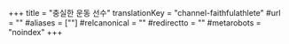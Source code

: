 +++
title = "충실한 운동 선수"
translationKey = "channel-faithfulathlete"
#url = ""
#aliases = [""]
#relcanonical = ""
#redirectto = ""
#metarobots = "noindex"
+++
